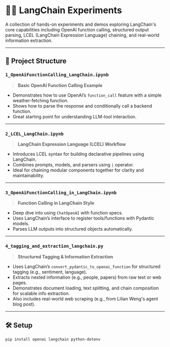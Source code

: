 # 🦜🔗 LangChain Experiments

A collection of hands-on experiments and demos exploring LangChain's core capabilities including OpenAI function calling, structured output parsing, LCEL (LangChain Expression Language) chaining, and real-world information extraction.

---

## 📁 Project Structure

### `1_OpenAiFunctionCalling_LangChain.ipynb`
> **Basic OpenAI Function Calling Example**
- Demonstrates how to use OpenAI’s `function_call` feature with a simple weather-fetching function.
- Shows how to parse the response and conditionally call a backend function.
- Great starting point for understanding LLM-tool interaction.

---

### `2_LCEL_LangChain.ipynb`
> **LangChain Expression Language (LCEL) Workflow**
- Introduces LCEL syntax for building declarative pipelines using LangChain.
- Combines prompts, models, and parsers using `|` operator.
- Ideal for chaining modular components together for clarity and maintainability.

---

### `3_OpenAiFunctionCalling_in_LangChain.ipynb`
> **Function Calling in LangChain Style**
- Deep dive into using `ChatOpenAI` with function specs.
- Uses LangChain’s interface to register tools/functions with Pydantic models.
- Parses LLM outputs into structured objects automatically.

---

### `4_tagging_and_extraction_langchain.py`
> **Structured Tagging & Information Extraction**
- Uses LangChain’s `convert_pydantic_to_openai_function` for structured tagging (e.g., sentiment, language).
- Extracts nested information (e.g., people, papers) from raw text or web pages.
- Demonstrates document loading, text splitting, and chain composition for scalable info extraction.
- Also includes real-world web scraping (e.g., from Lilian Weng's agent blog post).

---

## 🛠️ Setup

```bash
pip install openai langchain python-dotenv

